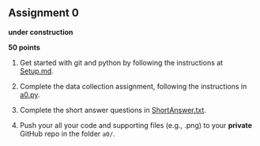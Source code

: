 ## Assignment 0

**under construction**



**50 points**  


1. Get started with git and python by following the instructions at [Setup.md](Setup.md).
  
2. Complete the data collection assignment, following the instructions in [a0.py](a0.py).

3. Complete the short answer questions in [ShortAnswer.txt](ShortAnswer.txt).

3. Push your all your code and supporting files (e.g., .png) to your **private** GitHub repo in the folder `a0/`.
